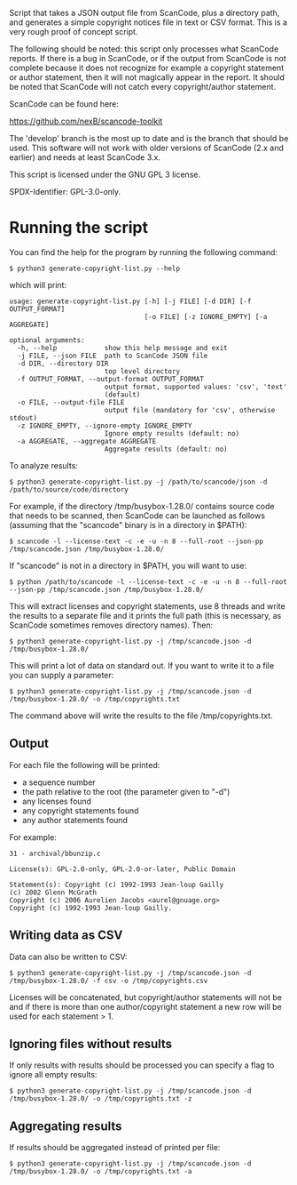 Script that takes a JSON output file from ScanCode, plus a directory path, and generates a simple copyright notices file in text or CSV format. This is a very rough proof of concept script.

The following should be noted: this script only processes what ScanCode reports. If there is a bug in ScanCode, or if the output from ScanCode is not complete because it does not recognize for example a copyright statement or author statement, then it will not magically appear in the report. It should be noted that ScanCode will not catch every copyright/author statement.

ScanCode can be found here:

https://github.com/nexB/scancode-toolkit

The 'develop' branch is the most up to date and is the branch that should be used. This software will not work with older versions of ScanCode (2.x and earlier) and needs at least ScanCode 3.x.

This script is licensed under the GNU GPL 3 license.

SPDX-Identifier: GPL-3.0-only.

# Running the script

You can find the help for the program by running the following command:

    $ python3 generate-copyright-list.py --help

which will print:

    usage: generate-copyright-list.py [-h] [-j FILE] [-d DIR] [-f OUTPUT_FORMAT]
                                      [-o FILE] [-z IGNORE_EMPTY] [-a AGGREGATE]

    optional arguments:
      -h, --help            show this help message and exit
      -j FILE, --json FILE  path to ScanCode JSON file
      -d DIR, --directory DIR
                            top level directory
      -f OUTPUT_FORMAT, --output-format OUTPUT_FORMAT
                            output format, supported values: 'csv', 'text'
                            (default)
      -o FILE, --output-file FILE
                            output file (mandatory for 'csv', otherwise stdout)
      -z IGNORE_EMPTY, --ignore-empty IGNORE_EMPTY
                            Ignore empty results (default: no)
      -a AGGREGATE, --aggregate AGGREGATE
                            Aggregate results (default: no)

To analyze results:

    $ python3 generate-copyright-list.py -j /path/to/scancode/json -d /path/to/source/code/directory

For example, if the directory /tmp/busybox-1.28.0/ contains source code that needs to be scanned, then ScanCode can be launched as follows (assuming that the "scancode" binary is in a directory in $PATH):

    $ scancode -l --license-text -c -e -u -n 8 --full-root --json-pp /tmp/scancode.json /tmp/busybox-1.28.0/

If "scancode" is not in a directory in $PATH, you will want to use:

    $ python /path/to/scancode -l --license-text -c -e -u -n 8 --full-root --json-pp /tmp/scancode.json /tmp/busybox-1.28.0/

This will extract licenses and copyright statements, use 8 threads and write the results to a separate file and it prints the full path (this is necessary, as ScanCode sometimes removes directory names). Then:

    $ python3 generate-copyright-list.py -j /tmp/scancode.json -d /tmp/busybox-1.28.0/

This will print a lot of data on standard out. If you want to write it to a file you can supply a parameter:

    $ python3 generate-copyright-list.py -j /tmp/scancode.json -d /tmp/busybox-1.28.0/ -o /tmp/copyrights.txt

The command above will write the results to the file /tmp/copyrights.txt.

## Output

For each file the following will be printed:

* a sequence number
* the path relative to the root (the parameter given to "-d")
* any licenses found
* any copyright statements found
* any author statements found

For example:

    31 - archival/bbunzip.c
    
    License(s): GPL-2.0-only, GPL-2.0-or-later, Public Domain
    
    Statement(s): Copyright (c) 1992-1993 Jean-loup Gailly
    (c) 2002 Glenn McGrath
    Copyright (c) 2006 Aurelien Jacobs <aurel@gnuage.org>
    Copyright (c) 1992-1993 Jean-loup Gailly.

## Writing data as CSV

Data can also be written to CSV:

    $ python3 generate-copyright-list.py -j /tmp/scancode.json -d /tmp/busybox-1.28.0/ -f csv -o /tmp/copyrights.csv

Licenses will be concatenated, but copyright/author statements will not be and
if there is more than one author/copyright statement a new row will be used
for each statement > 1.

## Ignoring files without results

If only results with results should be processed you can specify a flag to ignore all empty results:

    $ python3 generate-copyright-list.py -j /tmp/scancode.json -d /tmp/busybox-1.28.0/ -o /tmp/copyrights.txt -z

## Aggregating results

If results should be aggregated instead of printed per file:

    $ python3 generate-copyright-list.py -j /tmp/scancode.json -d /tmp/busybox-1.28.0/ -o /tmp/copyrights.txt -a
